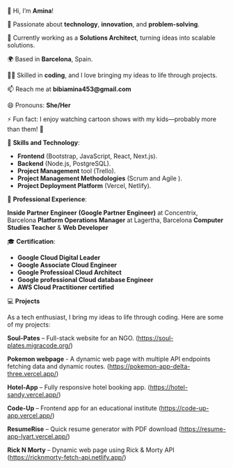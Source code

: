 👋 Hi, I’m __Amina__!

💪 Passionate about __technology__, __innovation__, and __problem-solving__.

💼 Currently working as a __Solutions Architect__, turning ideas into scalable solutions.

🌍 Based in __Barcelona__, Spain.

👩‍💻 Skilled in __coding__, and I love bringing my ideas to life through projects.

📫 Reach me at __bibiamina453@gmail.com__

😄 Pronouns: __She/Her__

⚡ Fun fact: I enjoy watching cartoon shows with my kids—probably more than them! 🤭




🚀 __Skills and Technology__:

- __Frontend__ (Bootstrap, JavaScript, React, Next.js).
- __Backend__ (Node.js, PostgreSQL).
- __Project Management__ tool (Trello).
- __Project Management Methodologies__ (Scrum and Agile ).
- __Project Deployment Platform__ (Vercel, Netlify).



  
 💼 __Professional Experience__:

__Inside Partner Engineer__ __(Google Partner Engineer)__ at Concentrix, Barcelona
__Platform Operations Manager__ at Lagertha, Barcelona
__Computer Studies Teacher__ & __Web Developer__




🎓 __Certification__:

- __Google Cloud Digital Leader__
- __Google Associate Cloud Engineer__
- __Google Professioal Cloud Architect__
- __Google professional Cloud database Engineer__
- __AWS Cloud Practitioner certified__




💻 __Projects__

As a tech enthusiast, I bring my ideas to life through coding. Here are some of my projects:

__Soul-Pates__ – Full-stack website for an NGO.  (https://soul-plates.migracode.org/)

__Pokemon webpage__ - A dynamic web page with multiple API endpoints fetching data and dynamic routes.  (https://pokemon-app-delta-three.vercel.app/)

__Hotel-App__ – Fully responsive hotel booking app.  (https://hotel-sandy.vercel.app/)

__Code-Up__ – Frontend app for an educational institute   (https://code-up-app.vercel.app/)

__ResumeRise__ – Quick resume generator with PDF download   (https://resume-app-lyart.vercel.app/)

__Rick N Morty__ – Dynamic web page using Rick & Morty API   (https://ricknmorty-fetch-api.netlify.app/)
